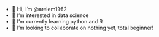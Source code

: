 - 👋 Hi, I’m @arelem1982
- 👀 I’m interested in data science
- 🌱 I’m currently learning python and R
- 💞️ I’m looking to collaborate on nothing yet, total beginner!

<!---
arelem1982/arelem1982 is a ✨ special ✨ repository because its `README.md` (this file) appears on your GitHub profile.
You can click the Preview link to take a look at your changes.
--->
